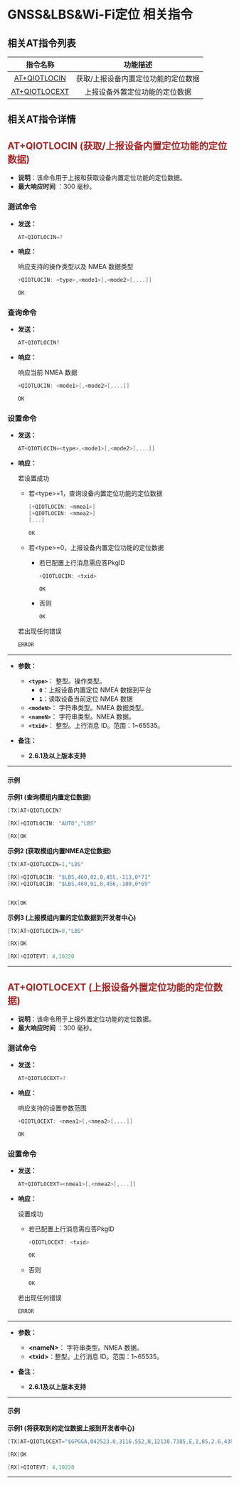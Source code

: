 # GNSS&LBS&Wi-Fi定位 相关指令
## **相关AT指令列表**

|            指令名称             |              功能描述               |
| :-----------------------------: | :---------------------------------: |
|  [AT+QIOTLOCIN](#AT+QIOTLOCIN)  | 获取/上报设备内置定位功能的定位数据 |
| [AT+QIOTLOCEXT](#AT+QIOTLOCEXT) |   上报设备外置定位功能的定位数据    |

## **相关AT指令详情**

<span id="AT+QIOTLOCIN">  </span>

## <span style="color:#A52A2A">__AT+QIOTLOCIN (获取/上报设备内置定位功能的定位数据)__</span>

* __说明__：该命令用于上报和获取设备内置定位功能的定位数据。
* __最大响应时间__ ：300 毫秒。

### **测试命令**

* __发送：__

    ```c
    AT+QIOTLOCIN=?
    ```    
* __响应：__

    响应支持的操作类型以及 NMEA 数据类型

    ```c
    +QIOTLOCIN: <type>,<mode1>[,<mode2>[,...]]
    
    OK
    ```

### **查询命令**

* __发送：__

    ```c
    AT+QIOTLOCIN?
    ```    
* __响应：__

    响应当前 NMEA 数据

    ```c
    +QIOTLOCIN: <mode1>[,<mode2>[,...]]
    
    OK
    ```

### **设置命令**

* __发送：__

    ```c
    AT+QIOTLOCIN=<type>,<mode1>[,<mode2>[,...]]
    ```    
* __响应：__

    若设置成功
    * 若\<type\>=1，查询设备内置定位功能的定位数据
    
        ```c
        [+QIOTLOCIN: <nmea1>]
        [+QIOTLOCIN: <nmea2>]
        [...]
        
        OK
        ```    
    * 若\<type\>=0，上报设备内置定位功能的定位数据
        * 若已配置上行消息需应答PkgID
    
            ```c
            +QIOTLOCIN: <txid>
            
            OK
            ```
        * 否则
            ```c
            OK
            ```
    若出现任何错误
    ```c
    ERROR
    ```    

---

* __参数：__
    * __`<type>`__： 整型。操作类型。
        * __`0`__：上报设备内置定位 NMEA 数据到平台
        * __`1`__：读取设备当前定位 NMEA 数据
    * __`<modeN>`__： 字符串类型。NMEA 数据类型。
    * __`<nameN>`__： 字符串类型。NMEA 数据。
    * __`<txid>`__： 整型。上行消息 ID。范围：1~65535。

* __备注：__
    * __2.6.1及以上版本支持__

---

#### **示例**
__示例1 (查询模组内置定位数据)__  
```c
[TX]AT+QIOTLOCIN?

[RX]+QIOTLOCIN: "AUTO","LBS"

[RX]OK
```

__示例2 (获取模组内置NMEA定位数据)__  

```c
[TX]AT+QIOTLOCIN=1,"LBS"

[RX]+QIOTLOCIN: "$LBS,460,02,0,455,-113,0*71"
[RX]+QIOTLOCIN: "$LBS,460,01,0,456,-100,0*69"


[RX]OK
```

__示例3 (上报模组内置的定位数据到开发者中心)__  

```c
[TX]AT+QIOTLOCIN=0,"LBS"

[RX]OK

[RX]+QIOTEVT: 4,10220
```

***

<span id="AT+QIOTLOCEXT">  </span>

## <span style="color:#A52A2A">__AT+QIOTLOCEXT (上报设备外置定位功能的定位数据)__</span>

* __说明__：该命令用于上报外置定位功能的定位数据。
* __最大响应时间__ ：300 毫秒。

### 测试命令

* __发送：__

    ```c
    AT+QIOTLOCEXT=?
    ```    
* __响应：__

    响应支持的设置参数范围

    ```c
    +QIOTLOCEXT: <nmea1>[,<nmea2>[,...]]

    OK
    ```
### **设置命令**

* __发送：__

    ```c
    AT+QIOTLOCEXT=<nmea1>[,<nmea2>[,...]]
    ```    
* __响应：__

    设置成功
    * 若已配置上行消息需应答PkgID
        ```c
        +QIOTLOCEXT: <txid>
        
        OK
        ```
    * 否则
        ```c
        OK
        ```
    
    若出现任何错误
    ```c
    ERROR
    ```    

---

* __参数：__
    * __\<nameN\>__： 字符串类型。NMEA 数据。
    * __\<txid\>__：整型。上行消息 ID。范围：1~65535。

* __备注：__
    * __2.6.1及以上版本支持__

---

#### **示例**
__示例1 (将获取到的定位数据上报到开发者中心)__  
```c
[TX]AT+QIOTLOCEXT="$GPGGA,042523.0,3116.552,N,12138.7385,E,1,05,2.6,438.5,M,-28.0,M,,*78"

[RX]OK

[RX]+QIOTEVT: 4,10220
```
***